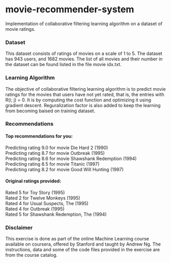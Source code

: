 # movie-recommender-system
Implementation of collaborative filtering learning algorithm on a dataset of movie ratings.

### Dataset
This dataset consists of ratings of movies on a scale of 1 to 5. The dataset has 943 users, and 1682 movies. The list of all movies and their number in the dataset can be found listed in the file movie idx.txt.

### Learning Algorithm
The objective of collaborative filtering learning algorithm is to predict movie ratings for the movies that users have not yet rated, that is, the entries with R(i; j) = 0. It is by computing the cost function and optimizing it using gradient descent. Reguralization factor is also added to keep the learning from becoming baised on training dataset.

### Recommendations
#### Top recommendations for you:
Predicting rating 9.0 for movie Die Hard 2 (1990)  
Predicting rating 8.7 for movie Outbreak (1995)  
Predicting rating 8.6 for movie Shawshank Redemption (1994)  
Predicting rating 8.5 for movie Titanic (1997)  
Predicting rating 8.2 for movie Good Will Hunting (1997)  

#### Original ratings provided:
Rated 5 for Toy Story (1995)  
Rated 2 for Twelve Monkeys (1995)  
Rated 4 for Usual Suspects, The (1995)  
Rated 4 for Outbreak (1995)  
Rated 5 for Shawshank Redemption, The (1994)  

### Disclaimer
This exercise is done as part of the online Machine Learning course available on coursera, offered by Stanford and taught by Andrew Ng. The instructions, data and some of the code files provided in the exercise are from the course catalog.
